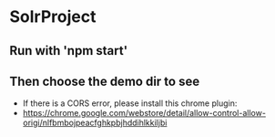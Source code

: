 # SolrProject

## Run with 'npm start'
## Then choose the demo dir to see
* If there is a CORS error, please install this chrome plugin:
* https://chrome.google.com/webstore/detail/allow-control-allow-origi/nlfbmbojpeacfghkpbjhddihlkkiljbi
